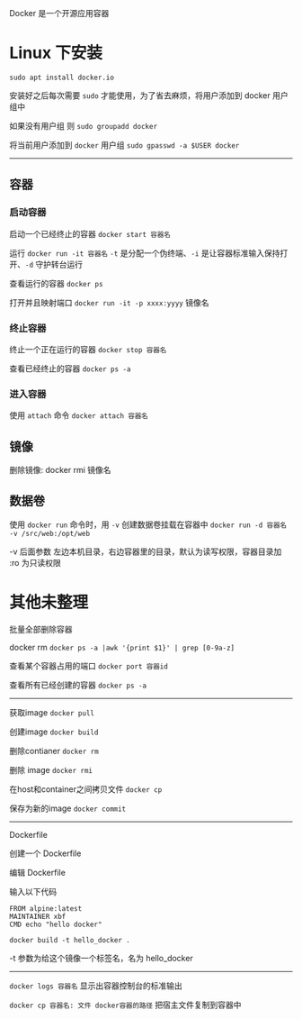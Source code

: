 Docker 是一个开源应用容器


# Linux 下安装

`sudo apt install docker.io`

安装好之后每次需要 `sudo` 才能使用，为了省去麻烦，将用户添加到 docker 用户组中

如果没有用户组 则 `sudo groupadd docker`

将当前用户添加到 `docker` 用户组 `sudo gpasswd -a $USER docker`

***

## 容器

### 启动容器

启动一个已经终止的容器 `docker start 容器名`

运行 `docker run -it 容器名`  `-t` 是分配一个伪终端、`-i` 是让容器标准输入保持打开、`-d` 守护转台运行

查看运行的容器 `docker ps`

打开并且映射端口 `docker run -it -p xxxx:yyyy` 镜像名

### 终止容器

终止一个正在运行的容器 `docker stop 容器名`

查看已经终止的容器 `docker ps -a`

### 进入容器

使用 `attach` 命令 `docker attach 容器名`

## 镜像

删除镜像: docker rmi 镜像名

## 数据卷

使用 `docker run` 命令时，用 `-v` 创建数据卷挂载在容器中 `docker run -d 容器名 -v /src/web:/opt/web`

-v 后面参数 左边本机目录，右边容器里的目录，默认为读写权限，容器目录加 :ro 为只读权限


# 其他未整理

批量全部删除容器

docker rm `docker ps -a |awk '{print $1}' | grep [0-9a-z]`

查看某个容器占用的端口 `docker port 容器id`

查看所有已经创建的容器 `docker ps -a`

****

获取image `docker pull`

创建image `docker build`

删除contianer `docker rm`

删除 image `docker rmi`

在host和container之间拷贝文件 `docker cp`

保存为新的image `docker commit`


****
Dockerfile

创建一个 Dockerfile

编辑 Dockerfile

输入以下代码

```
FROM alpine:latest
MAINTAINER xbf
CMD echo "hello docker"
```

`docker build -t hello_docker . `

-t 参数为给这个镜像一个标签名，名为 hello_docker



***

`docker logs 容器名`   显示出容器控制台的标准输出

`docker cp 容器名: 文件 docker容器的路径` 把宿主文件复制到容器中
